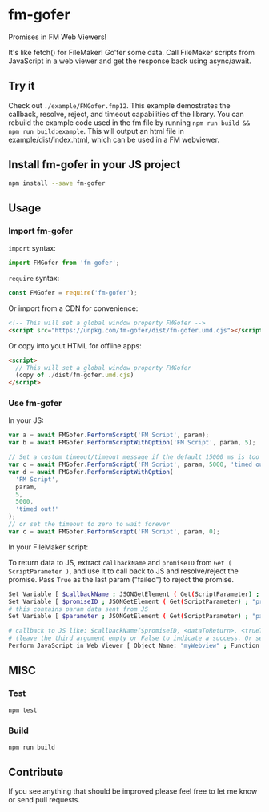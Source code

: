 # fm-gofer

Promises in FM Web Viewers!

It's like fetch() for FileMaker! Go'fer some data. Call FileMaker scripts from JavaScript in a web viewer and get the response back using async/await.

## Try it

Check out `./example/FMGofer.fmp12`. This example demostrates the callback, resolve, reject, and timeout capabilities of the library. You can rebuild the example code used in the fm file by running `npm run build && npm run build:example`. This will output an html file in example/dist/index.html, which can be used in a FM webviewer.

## Install fm-gofer in your JS project

```bash
npm install --save fm-gofer
```

## Usage

### Import fm-gofer

`import` syntax:

```javascript
import FMGofer from 'fm-gofer';
```

`require` syntax:

```javascript
const FMGofer = require('fm-gofer');
```

Or import from a CDN for convenience:

```html
<!-- This will set a global window property FMGofer -->
<script src="https://unpkg.com/fm-gofer/dist/fm-gofer.umd.cjs"></script>
```

Or copy into yout HTML for offline apps:

```html
<script>
  // This will set a global window property FMGofer
  (copy of ./dist/fm-gofer.umd.cjs)
</script>
```

### Use fm-gofer

In your JS:

```javascript
var a = await FMGofer.PerformScript('FM Script', param);
var b = await FMGofer.PerformScriptWithOption('FM Script', param, 5);

// Set a custom timeout/timeout message if the default 15000 ms is too long
var c = await FMGofer.PerformScript('FM Script', param, 5000, 'timed out!');
var d = await FMGofer.PerformScriptWithOption(
  'FM Script',
  param,
  5,
  5000,
  'timed out!'
);
// or set the timeout to zero to wait forever
var c = await FMGofer.PerformScript('FM Script', param, 0);
```

In your FileMaker script:

To return data to JS, extract `callbackName` and `promiseID` from `Get ( ScriptParameter )`, and use it to call back to JS and resolve/reject the promise. Pass `True` as the last param ("failed") to reject the promise.

```bash
Set Variable [ $callbackName ; JSONGetElement ( Get(ScriptParameter) ; "callbackName" ) ]
Set Variable [ $promiseID ; JSONGetElement ( Get(ScriptParameter) ; "promiseID" ) ]
# this contains param data sent from JS
Set Variable [ $parameter ; JSONGetElement ( Get(ScriptParameter) ; "parameter" ) ]

# callback to JS like: $callbackName($promiseID, <dataToReturn>, <trueToReject>)
# (leave the third argument empty or False to indicate a success. Or set to True to indicate an error)
Perform JavaScript in Web Viewer [ Object Name: "myWebview" ; Function Name: $callbackName ; Parameters: $promiseID, 'Success! Hello from FM!' ]
```

## MISC

### Test

```bash
npm test
```

### Build

```bash
npm run build
```

## Contribute

If you see anything that should be improved please feel free to let me know or send pull requests.

